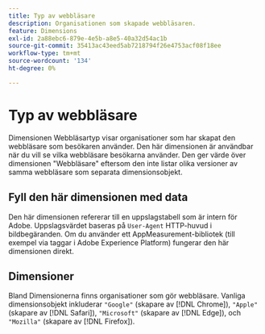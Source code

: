 ```yaml
---
title: Typ av webbläsare
description: Organisationen som skapade webbläsaren.
feature: Dimensions
exl-id: 2a88ebc6-879e-4e5b-a8e5-40a32d54ac1b
source-git-commit: 35413ac43eed5ab7218794f26e4753acf08f18ee
workflow-type: tm+mt
source-wordcount: '134'
ht-degree: 0%

---
```


# Typ av webbläsare

Dimensionen Webbläsartyp visar organisationer som har skapat den webbläsare som besökaren använder. Den här dimensionen är användbar när du vill se vilka webbläsare besökarna använder. Den ger värde över dimensionen &quot;Webbläsare&quot; eftersom den inte listar olika versioner av samma webbläsare som separata dimensionsobjekt.

## Fyll den här dimensionen med data

Den här dimensionen refererar till en uppslagstabell som är intern för Adobe. Uppslagsvärdet baseras på `User-Agent` HTTP-huvud i bildbegäranden. Om du använder ett AppMeasurement-bibliotek (till exempel via taggar i Adobe Experience Platform) fungerar den här dimensionen direkt.

## Dimensioner

Bland Dimensionerna finns organisationer som gör webbläsare. Vanliga dimensionsobjekt inkluderar `"Google"` (skapare av [!DNL Chrome]), `"Apple"` (skapare av [!DNL Safari]), `"Microsoft"` (skapare av [!DNL Edge]), och `"Mozilla"` (skapare av [!DNL Firefox]).
